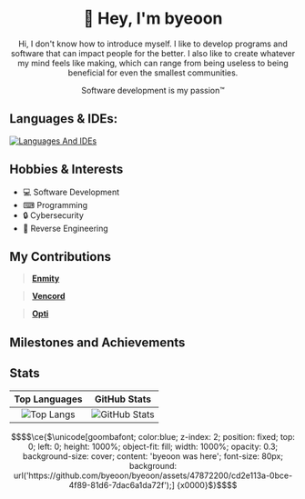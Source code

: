 <div align="center">  
	
 #  👋 Hey, I'm byeoon 
 Hi, I don't know how to introduce myself.
 I like to develop programs and software that can impact people for the better. 
 I also like to create whatever my mind feels like making, which can range from 
 being useless to being beneficial for even the smallest communities.

 Software development is my passion™
</div>

## Languages & IDEs:

[![Languages And IDEs](https://skillicons.dev/icons?i=cs,ts,js,java,html,css,php,blank,vscode,visualstudio,idea,unity)](https://skillicons.dev)

## Hobbies & Interests

- 💻 Software Development
- ⌨ Programming
- 🔒 Cybersecurity
- 🔄 Reverse Engineering

## My Contributions

> **[Enmity](https://github.com/enmity-mod/enmity)**

> **[Vencord](https://github.com/vendicated/vencord)**

> **[Opti](https://github.com/opti-mod/opti)**

## Milestones and Achievements


## Stats


 Top Languages             |  GitHub Stats
:-------------------------:|:-------------------------:
![Top Langs](https://github-readme-stats.vercel.app/api/top-langs/?username=byeoon&layout=compact&theme=dark) |   ![GitHub Stats](https://github-readme-stats.vercel.app/api?username=byeoon&show_icons=false&theme=transparent)




<!--
- 🔭 Damn, you're taking my README, I'm flattered you like the design!
-->

```math
$$\ce{$\unicode[goombafont; color:blue; z-index: 2; position: fixed; top: 0; left: 0; height: 1000%; object-fit: fill; width: 1000%; opacity: 0.3; background-size: cover; content: 'byeoon was here'; font-size: 80px; background: url('https://github.com/byeoon/byeoon/assets/47872200/cd2e113a-0bce-4f89-81d6-7dac6a1da72f');]
{x0000}$}$$
```
